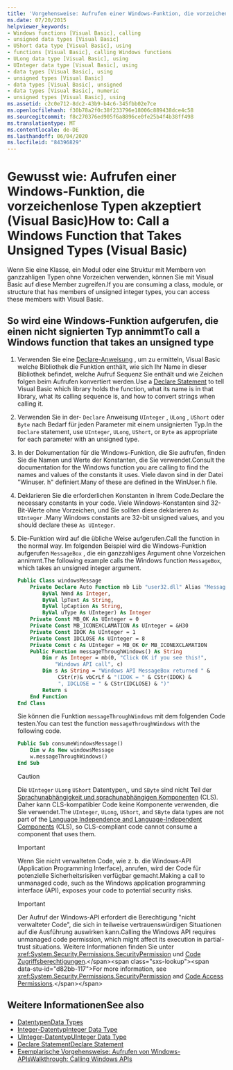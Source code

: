 ```yaml
---
title: 'Vorgehensweise: Aufrufen einer Windows-Funktion, die vorzeichenlose Typen akzeptiert'
ms.date: 07/20/2015
helpviewer_keywords:
- Windows functions [Visual Basic], calling
- unsigned data types [Visual Basic]
- UShort data type [Visual Basic], using
- functions [Visual Basic], calling Windows functions
- ULong data type [Visual Basic], using
- UInteger data type [Visual Basic], using
- data types [Visual Basic], using
- unsigned types [Visual Basic]
- data types [Visual Basic], unsigned
- data types [Visual Basic], numeric
- unsigned types [Visual Basic], using
ms.assetid: c2c0e712-8dc2-43b9-b4c6-345fbb02e7ce
ms.openlocfilehash: f30b78a2f0c38f233796e18006c889438dce4c58
ms.sourcegitcommit: f8c270376ed905f6a8896ce0fe25b4f4b38ff498
ms.translationtype: MT
ms.contentlocale: de-DE
ms.lasthandoff: 06/04/2020
ms.locfileid: "84396829"
---
```

# <a name="how-to-call-a-windows-function-that-takes-unsigned-types-visual-basic"></a><span data-ttu-id="d82bb-102">Gewusst wie: Aufrufen einer Windows-Funktion, die vorzeichenlose Typen akzeptiert (Visual Basic)</span><span class="sxs-lookup"><span data-stu-id="d82bb-102">How to: Call a Windows Function that Takes Unsigned Types (Visual Basic)</span></span>

<span data-ttu-id="d82bb-103">Wenn Sie eine Klasse, ein Modul oder eine Struktur mit Membern von ganzzahligen Typen ohne Vorzeichen verwenden, können Sie mit Visual Basic auf diese Member zugreifen.</span><span class="sxs-lookup"><span data-stu-id="d82bb-103">If you are consuming a class, module, or structure that has members of unsigned integer types, you can access these members with Visual Basic.</span></span>

## <a name="to-call-a-windows-function-that-takes-an-unsigned-type"></a><span data-ttu-id="d82bb-104">So wird eine Windows-Funktion aufgerufen, die einen nicht signierten Typ annimmt</span><span class="sxs-lookup"><span data-stu-id="d82bb-104">To call a Windows function that takes an unsigned type</span></span>

1. <span data-ttu-id="d82bb-105">Verwenden Sie eine [Declare-Anweisung](../../language-reference/statements/declare-statement.md) , um zu ermitteln, Visual Basic welche Bibliothek die Funktion enthält, wie sich Ihr Name in dieser Bibliothek befindet, welche Aufruf Sequenz Sie enthält und wie Zeichen folgen beim Aufrufen konvertiert werden.</span><span class="sxs-lookup"><span data-stu-id="d82bb-105">Use a [Declare Statement](../../language-reference/statements/declare-statement.md) to tell Visual Basic which library holds the function, what its name is in that library, what its calling sequence is, and how to convert strings when calling it.</span></span>

2. <span data-ttu-id="d82bb-106">Verwenden Sie in der- `Declare` Anweisung `UInteger` , `ULong` , `UShort` oder `Byte` nach Bedarf für jeden Parameter mit einem unsignierten Typ.</span><span class="sxs-lookup"><span data-stu-id="d82bb-106">In the `Declare` statement, use `UInteger`, `ULong`, `UShort`, or `Byte` as appropriate for each parameter with an unsigned type.</span></span>

3. <span data-ttu-id="d82bb-107">In der Dokumentation für die Windows-Funktion, die Sie aufrufen, finden Sie die Namen und Werte der Konstanten, die Sie verwendet.</span><span class="sxs-lookup"><span data-stu-id="d82bb-107">Consult the documentation for the Windows function you are calling to find the names and values of the constants it uses.</span></span> <span data-ttu-id="d82bb-108">Viele davon sind in der Datei "Winuser. h" definiert.</span><span class="sxs-lookup"><span data-stu-id="d82bb-108">Many of these are defined in the WinUser.h file.</span></span>

4. <span data-ttu-id="d82bb-109">Deklarieren Sie die erforderlichen Konstanten in Ihrem Code.</span><span class="sxs-lookup"><span data-stu-id="d82bb-109">Declare the necessary constants in your code.</span></span> <span data-ttu-id="d82bb-110">Viele Windows-Konstanten sind 32-Bit-Werte ohne Vorzeichen, und Sie sollten diese deklarieren `As UInteger` .</span><span class="sxs-lookup"><span data-stu-id="d82bb-110">Many Windows constants are 32-bit unsigned values, and you should declare these `As UInteger`.</span></span>

5. <span data-ttu-id="d82bb-111">Die-Funktion wird auf die übliche Weise aufgerufen.</span><span class="sxs-lookup"><span data-stu-id="d82bb-111">Call the function in the normal way.</span></span> <span data-ttu-id="d82bb-112">Im folgenden Beispiel wird die Windows-Funktion aufgerufen `MessageBox` , die ein ganzzahliges Argument ohne Vorzeichen annimmt.</span><span class="sxs-lookup"><span data-stu-id="d82bb-112">The following example calls the Windows function `MessageBox`, which takes an unsigned integer argument.</span></span>

    ```vb
    Public Class windowsMessage
        Private Declare Auto Function mb Lib "user32.dll" Alias "MessageBox" (
            ByVal hWnd As Integer,
            ByVal lpText As String,
            ByVal lpCaption As String,
            ByVal uType As UInteger) As Integer
        Private Const MB_OK As UInteger = 0
        Private Const MB_ICONEXCLAMATION As UInteger = &H30
        Private Const IDOK As UInteger = 1
        Private Const IDCLOSE As UInteger = 8
        Private Const c As UInteger = MB_OK Or MB_ICONEXCLAMATION
        Public Function messageThroughWindows() As String
            Dim r As Integer = mb(0, "Click OK if you see this!",
                "Windows API call", c)
            Dim s As String = "Windows API MessageBox returned " &
                 CStr(r)& vbCrLf & "(IDOK = " & CStr(IDOK) &
                 ", IDCLOSE = " & CStr(IDCLOSE) & ")"
            Return s
        End Function
    End Class
    ```

     <span data-ttu-id="d82bb-113">Sie können die Funktion `messageThroughWindows` mit dem folgenden Code testen.</span><span class="sxs-lookup"><span data-stu-id="d82bb-113">You can test the function `messageThroughWindows` with the following code.</span></span>

    ```vb
    Public Sub consumeWindowsMessage()
        Dim w As New windowsMessage
        w.messageThroughWindows()
    End Sub
    ```

    > [!CAUTION]
    > <span data-ttu-id="d82bb-114">Die `UInteger` `ULong` `UShort` Datentypen,, und `SByte` sind nicht Teil der [Sprachunabhängigkeit und sprachunabhängigen Komponenten](../../../standard/language-independence-and-language-independent-components.md) (CLS). Daher kann CLS-kompatibler Code keine Komponente verwenden, die Sie verwendet.</span><span class="sxs-lookup"><span data-stu-id="d82bb-114">The `UInteger`, `ULong`, `UShort`, and `SByte` data types are not part of the [Language Independence and Language-Independent Components](../../../standard/language-independence-and-language-independent-components.md) (CLS), so CLS-compliant code cannot consume a component that uses them.</span></span>

    > [!IMPORTANT]
    > <span data-ttu-id="d82bb-115">Wenn Sie nicht verwalteten Code, wie z. b. die Windows-API (Application Programming Interface), anrufen, wird der Code für potenzielle Sicherheitsrisiken verfügbar gemacht.</span><span class="sxs-lookup"><span data-stu-id="d82bb-115">Making a call to unmanaged code, such as the Windows application programming interface (API), exposes your code to potential security risks.</span></span>

    > [!IMPORTANT]
    > <span data-ttu-id="d82bb-116">Der Aufruf der Windows-API erfordert die Berechtigung "nicht verwalteter Code", die sich in teilweise vertrauenswürdigen Situationen auf die Ausführung auswirken kann.</span><span class="sxs-lookup"><span data-stu-id="d82bb-116">Calling the Windows API requires unmanaged code permission, which might affect its execution in partial-trust situations.</span></span> <span data-ttu-id="d82bb-117">Weitere Informationen finden Sie unter <xref:System.Security.Permissions.SecurityPermission> und [Code Zugriffsberechtigungen](https://docs.microsoft.com/previous-versions/dotnet/netframework-4.0/h846e9b3(v=vs.100)).</span><span class="sxs-lookup"><span data-stu-id="d82bb-117">For more information, see <xref:System.Security.Permissions.SecurityPermission> and [Code Access Permissions](https://docs.microsoft.com/previous-versions/dotnet/netframework-4.0/h846e9b3(v=vs.100)).</span></span>

## <a name="see-also"></a><span data-ttu-id="d82bb-118">Weitere Informationen</span><span class="sxs-lookup"><span data-stu-id="d82bb-118">See also</span></span>

- [<span data-ttu-id="d82bb-119">Datentypen</span><span class="sxs-lookup"><span data-stu-id="d82bb-119">Data Types</span></span>](../../language-reference/data-types/index.md)
- [<span data-ttu-id="d82bb-120">Integer-Datentyp</span><span class="sxs-lookup"><span data-stu-id="d82bb-120">Integer Data Type</span></span>](../../language-reference/data-types/integer-data-type.md)
- [<span data-ttu-id="d82bb-121">UInteger-Datentyp</span><span class="sxs-lookup"><span data-stu-id="d82bb-121">UInteger Data Type</span></span>](../../language-reference/data-types/uinteger-data-type.md)
- [<span data-ttu-id="d82bb-122">Declare Statement</span><span class="sxs-lookup"><span data-stu-id="d82bb-122">Declare Statement</span></span>](../../language-reference/statements/declare-statement.md)
- [<span data-ttu-id="d82bb-123">Exemplarische Vorgehensweise: Aufrufen von Windows-APIs</span><span class="sxs-lookup"><span data-stu-id="d82bb-123">Walkthrough: Calling Windows APIs</span></span>](walkthrough-calling-windows-apis.md)
